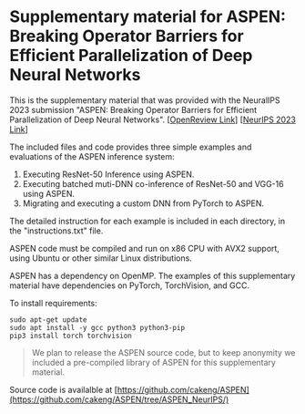 # Supplementary material for ASPEN: Breaking Operator Barriers for Efficient Parallelization of Deep Neural Networks

This is the supplementary material that was provided with the NeuralIPS 2023 submission "ASPEN: Breaking Operator Barriers for Efficient Parallelization of Deep Neural Networks". [[OpenReview Link](https://openreview.net/forum?id=eTp4RetK74)] [[NeurIPS 2023 Link](https://neurips.cc/virtual/2023/poster/70957)]

The included files and code provides three simple examples and evaluations of the ASPEN inference system:

1. Executing ResNet-50 Inference using ASPEN.
2. Executing batched muti-DNN co-inference of ResNet-50 and VGG-16 using ASPEN.
3. Migrating and executing a custom DNN from PyTorch to ASPEN.

The detailed instruction for each example is included in each directory, in the "instructions.txt" file.

ASPEN code must be compiled and run on x86 CPU with AVX2 support, using Ubuntu or other similar Linux distributions.

ASPEN has a dependency on OpenMP. The examples of this supplementary material have dependencies on PyTorch, TorchVision, and GCC.

To install requirements:
  ```install
  sudo apt-get update
  sudo apt install -y gcc python3 python3-pip
  pip3 install torch torchvision
  ```

> We plan to release the ASPEN source code, but to keep anonymity we included a pre-compiled library of ASPEN for this supplementary material.

Source code is availalble at [https://github.com/cakeng/ASPEN](https://github.com/cakeng/ASPEN/tree/ASPEN_NeurIPS/)
